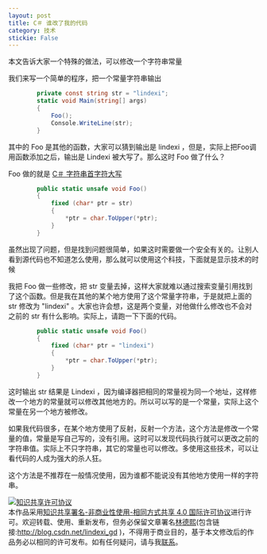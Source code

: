 ```yaml
---
layout: post
title: C＃ 谁改了我的代码 
category: 技术 
stickie: False
---
```


本文告诉大家一个特殊的做法，可以修改一个字符串常量

<!--more-->
<!-- csdn -->

我们来写一个简单的程序，把一个常量字符串输出

```csharp
        private const string str = "lindexi";
        static void Main(string[] args)
        {
            Foo();
            Console.WriteLine(str);
        }
```

其中的 Foo 是其他的函数，大家可以猜到输出是 lindexi ，但是，实际上把Foo调用函数添加之后，输出是 Lindexi 被大写了。那么这时 Foo 做了什么？

Foo 做的就是
[C＃ 字符串首字符大写](https://lindexi.oschina.io/lindexi/post/C-%E5%AD%97%E7%AC%A6%E4%B8%B2%E9%A6%96%E5%AD%97%E7%AC%A6%E5%A4%A7%E5%86%99.html )

```csharp
        public static unsafe void Foo()
        {
            fixed (char* ptr = str)
            {
                *ptr = char.ToUpper(*ptr);
            }
        }
```

虽然出现了问题，但是找到问题很简单，如果这时需要做一个安全有关的。让别人看到源代码也不知道怎么使用，那么就可以使用这个科技，下面就是显示技术的时候

我把 Foo 做一些修改，把 str 变量去掉，这样大家就难以通过搜索变量引用找到了这个函数。但是我在其他的某个地方使用了这个常量字符串，于是就把上面的 str 修改为 "lindexi" 。大家也许会想，这是两个变量，对他做什么修改也不会对之前的 str 有什么影响。实际上，请跑一下下面的代码。

```csharp
        public static unsafe void Foo()
        {
            fixed (char* ptr = "lindexi")
            {
                *ptr = char.ToUpper(*ptr);
            }
        }
```

这时输出 str 结果是 Lindexi ，因为编译器把相同的常量视为同一个地址，这样修改一个地方的常量就可以修改其他地方的。所以可以写的是一个常量，实际上这个常量在另一个地方被修改。

如果我代码很多，在某个地方使用了反射，反射一个方法，这个方法是修改一个常量的值，常量是写自己写的，没有引用。这时可以发现代码执行就可以更改之前的字符串值。实际上不只字符串，其它的常量也可以修改。多使用这些技术，可以让看代码的人成为强大的杀人狂。

这个方法是不推荐在一般情况使用，因为谁都不能说没有其他地方使用一样的字符串。

<a rel="license" href="http://creativecommons.org/licenses/by-nc-sa/4.0/"><img alt="知识共享许可协议" style="border-width:0" src="https://licensebuttons.net/l/by-nc-sa/4.0/88x31.png" /></a><br />本作品采用<a rel="license" href="http://creativeco
mmons.org/licenses/by-nc-sa/4.0/">知识共享署名-非商业性使用-相同方式共享 4.0 国际许可协议</a>进行许可。欢迎转载、使用、重新发布，但务必保留文章署名[林德熙](http://blog.csdn.net/lindexi_gd)(包含链接:http://blog.csdn.net/lindexi_gd )，不得用于商业目的，基于本文修改后的作品务必以相同的许可发布。如有任何疑问，请与我[联系](mailto:lindexi_gd@163.com)。  
